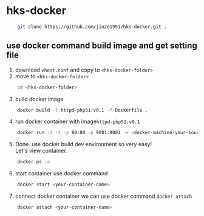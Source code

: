 #  hks-docker

```bash
    git clone https://github.com/jinze1991/hks-docker.git .
```

## use docker command build image and get setting file
1. download `vhost.conf` and copy to `<hks-docker-folder>`
2. move to `<hks-docker-folder>`
```bash
    cd <hks-docker-folder>
```
3. build docker image
```bash
    docker build -t httpd-php51:v0.1 -f Dockerfile .
```
4. run docker container with image`httpd-php51:v0.1`
```bash
    docker run -i -t -p 80:80 -p 9001:9001 -v <docker-machine-your-source-folder>:/home/web --name <your-container-name> httpd-php51:v0.1
```
5. Done. use docker build dev environment so very easy! <br>
Let's view container.
```bash
    docker ps -a
```
6. start container use docker command 
```bash
    docker start <your-container-name>
```
7. connect docker container we can use docker command `docker attach` 
```bash
    docker attach <your-container-name>
```